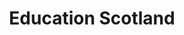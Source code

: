 ---
schema: default
title: Education Scotland
description: An executive agency of Scottish Government
logo: ''
type:
- Executive agency
portal_url: ''
org_url: https://education.gov.scot/
twitter_handle: educationscot
wikidata_qid: Q5340921
wdtk_id: 
---